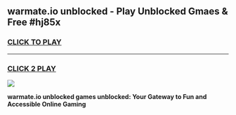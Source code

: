 
## warmate.io unblocked - Play Unblocked Gmaes & Free #hj85x
<h3>
<a href="https://news.freeplayer.one?title=warmate.io_unblocked&ref=24F">CLICK TO PLAY</a></h3>
<hr>

<h3>
<a href="https://news.freeplayer.one?title=warmate.io_unblocked&ref=24F">CLICK 2 PLAY</a>
  
</h3>

<a href="https://news.freeplayer.one?title=warmate.io_unblocked&ref=24F/"><img src="https://clearcache.store/games.png"></a>


**warmate.io unblocked games unblocked: Your Gateway to Fun and Accessible Online Gaming**
